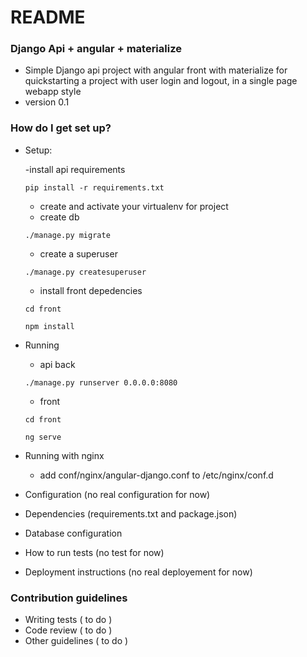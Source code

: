 # README #


### Django Api + angular + materialize ###

* Simple Django api project with angular front with materialize for quickstarting a project with user login and logout, in a single page webapp style
* version 0.1


### How do I get set up? ###

* Setup:
    
    -install api requirements
    
    <code>pip install -r requirements.txt</code>
    
    - create and activate your virtualenv for project
    - create db
    
    <code>./manage.py migrate</code>
    
    - create a superuser
     
    <code>./manage.py createsuperuser</code>
    
    - install front depedencies
    
    <code>cd front</code>
    
    <code>npm install</code>
    
* Running

    - api back
    
    <code>./manage.py runserver 0.0.0.0:8080</code>
    
    - front
    
    <code>cd front</code>
    
    <code>ng serve</code>
    
* Running with nginx
    - add conf/nginx/angular-django.conf to /etc/nginx/conf.d
    
* Configuration (no real configuration for now)
* Dependencies (requirements.txt and package.json)
* Database configuration
* How to run tests (no test for now)
* Deployment instructions (no real deployement for now)

### Contribution guidelines ###

* Writing tests ( to do )
* Code review ( to do )
* Other guidelines ( to do )
